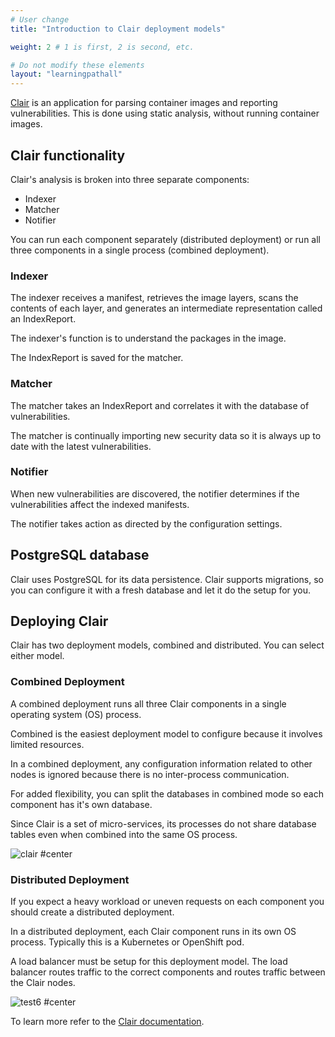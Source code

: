 ```yaml
---
# User change
title: "Introduction to Clair deployment models"

weight: 2 # 1 is first, 2 is second, etc.

# Do not modify these elements
layout: "learningpathall"
---
```


[Clair](https://github.com/quay/clair) is an application for parsing container images and reporting vulnerabilities. This is done using static analysis, without running container images. 

## Clair functionality

Clair's analysis is broken into three separate components:

- Indexer
- Matcher
- Notifier

You can run each component separately (distributed deployment) or run all three components in a single process (combined deployment). 

### Indexer

The indexer receives a manifest, retrieves the image layers, scans the contents of each layer, and generates an intermediate representation called an IndexReport. 

The indexer's function is to understand the packages in the image.

The IndexReport is saved for the matcher. 

### Matcher

The matcher takes an IndexReport and correlates it with the database of vulnerabilities.

The matcher is continually importing new security data so it is always up to date with the latest vulnerabilities. 

### Notifier

When new vulnerabilities are discovered, the notifier determines if the vulnerabilities affect the indexed manifests. 

The notifier takes action as directed by the configuration settings.

## PostgreSQL database

Clair uses PostgreSQL for its data persistence. Clair supports migrations, so you can configure it with a fresh database and let it do the setup for you.

## Deploying Clair

Clair has two deployment models, combined and distributed. You can select either model. 

### Combined Deployment

A combined deployment runs all three Clair components in a single operating system (OS) process. 

Combined is the easiest deployment model to configure because it involves limited resources. 

In a combined deployment, any configuration information related to other nodes is ignored because there is no inter-process communication. 

For added flexibility, you can split the databases in combined mode so each component has it's own database.

Since Clair is a set of micro-services, its processes do not share database tables even when combined into the same OS process.

![clair #center](https://github.com/ArmDeveloperEcosystem/arm-learning-paths/assets/40816837/4a484dd2-dd78-42f5-a8b9-c6abb0ede6cb)

### Distributed Deployment

If you expect a heavy workload or uneven requests on each component you should create a distributed deployment.

In a distributed deployment, each Clair component runs in its own OS process. Typically this is a Kubernetes or OpenShift pod.

A load balancer must be setup for this deployment model. The load balancer routes traffic to the correct components and routes traffic between the Clair nodes.

![test6 #center](https://github.com/odidev/arm-learning-paths/assets/40816837/ae287443-07e0-4fa9-a5fa-5514c6e77033)

To learn more refer to the [Clair documentation](https://quay.github.io/clair/whatis.html#what-is-clair).
